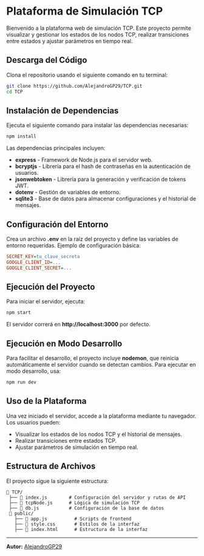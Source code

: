 # Plataforma de Simulación TCP

Bienvenido a la plataforma web de simulación TCP. Este proyecto permite visualizar y gestionar los estados de los nodos TCP, realizar transiciones entre estados y ajustar parámetros en tiempo real.

## Descarga del Código

Clona el repositorio usando el siguiente comando en tu terminal:

```sh
git clone https://github.com/AlejandroGP29/TCP.git
cd TCP
```

## Instalación de Dependencias

Ejecuta el siguiente comando para instalar las dependencias necesarias:

```sh
npm install
```

Las dependencias principales incluyen:

- **express** - Framework de Node.js para el servidor web.
- **bcryptjs** - Librería para el hash de contraseñas en la autenticación de usuarios.
- **jsonwebtoken** - Librería para la generación y verificación de tokens JWT.
- **dotenv** - Gestión de variables de entorno.
- **sqlite3** - Base de datos para almacenar configuraciones y el historial de mensajes.

## Configuración del Entorno

Crea un archivo **.env** en la raíz del proyecto y define las variables de entorno requeridas. Ejemplo de configuración básica:

```ini
SECRET_KEY=tu_clave_secreta
GOOGLE_CLIENT_ID=...
GOOGLE_CLIENT_SECRET=...
```

## Ejecución del Proyecto

Para iniciar el servidor, ejecuta:

```sh
npm start
```

El servidor correrá en **http://localhost:3000** por defecto.

## Ejecución en Modo Desarrollo

Para facilitar el desarrollo, el proyecto incluye **nodemon**, que reinicia automáticamente el servidor cuando se detectan cambios. Para ejecutar en modo desarrollo, usa:

```sh
npm run dev
```

## Uso de la Plataforma

Una vez iniciado el servidor, accede a la plataforma mediante tu navegador. Los usuarios pueden:

- Visualizar los estados de los nodos TCP y el historial de mensajes.
- Realizar transiciones entre estados TCP.
- Ajustar parámetros de simulación en tiempo real.

## Estructura de Archivos

El proyecto sigue la siguiente estructura:

```
📂 TCP/
 ├── 📜 index.js        # Configuración del servidor y rutas de API
 ├── 📜 tcpNode.js      # Lógica de simulación TCP
 ├── 📜 db.js           # Configuración de la base de datos
 📂 public/
   ├── 📜 app.js          # Scripts de frontend
   ├── 📜 style.css       # Estilos de la interfaz
   ├── 📜 index.html      # Estructura de la interfaz
```
---

**Autor:** [AlejandroGP29](https://github.com/AlejandroGP29)
